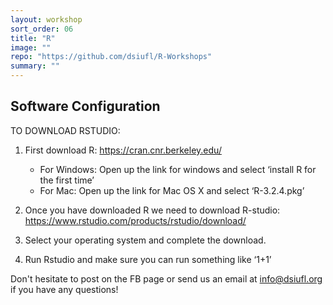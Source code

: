 ```yaml
---
layout: workshop
sort_order: 06
title: "R"
image: ""
repo: "https://github.com/dsiufl/R-Workshops"
summary: ""
---
```


## Software Configuration

TO DOWNLOAD RSTUDIO:

1. First download R: <https://cran.cnr.berkeley.edu/>
   * For Windows: Open up the link for windows and select ‘install R for the first time’
   * For Mac: Open up the link for Mac OS X and select ‘R-3.2.4.pkg’

2. Once you have downloaded R we need to download R-studio: <https://www.rstudio.com/products/rstudio/download/>

3. Select your operating system and complete the download.

4. Run Rstudio and make sure you can run something like ‘1+1’

Don't hesitate to post on the FB page or send us an email at info@dsiufl.org
if you have any questions!
